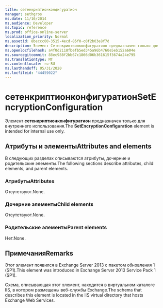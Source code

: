 ```yaml
---
title: сетенкриптионконфигуратион
manager: sethgros
ms.date: 11/16/2014
ms.audience: Developer
ms.topic: reference
ms.prod: office-online-server
localization_priority: Normal
ms.assetid: 8beccc00-3515-4ecd-85f0-c0f2b03e8f7d
description: Элемент Сетенкриптионконфигуратион предназначен только для внутреннего использования.
ms.openlocfilehash: a4f0d2118fbefb5ed345a96b4760e5eb152a604e
ms.sourcegitcommit: 88ec988f2bb67c1866d06b361615f3674a24e795
ms.translationtype: MT
ms.contentlocale: ru-RU
ms.lasthandoff: 05/31/2020
ms.locfileid: "44459022"
---
```

# <a name="setencryptionconfiguration"></a><span data-ttu-id="b30cd-103">сетенкриптионконфигуратион</span><span class="sxs-lookup"><span data-stu-id="b30cd-103">SetEncryptionConfiguration</span></span>

<span data-ttu-id="b30cd-104">Элемент **сетенкриптионконфигуратион** предназначен только для внутреннего использования.</span><span class="sxs-lookup"><span data-stu-id="b30cd-104">The **SetEncryptionConfiguration** element is intended for internal use only.</span></span> 

## <a name="attributes-and-elements"></a><span data-ttu-id="b30cd-105">Атрибуты и элементы</span><span class="sxs-lookup"><span data-stu-id="b30cd-105">Attributes and elements</span></span>

<span data-ttu-id="b30cd-106">В следующих разделах описываются атрибуты, дочерние и родительские элементы.</span><span class="sxs-lookup"><span data-stu-id="b30cd-106">The following sections describe attributes, child elements, and parent elements.</span></span>
  
### <a name="attributes"></a><span data-ttu-id="b30cd-107">Атрибуты</span><span class="sxs-lookup"><span data-stu-id="b30cd-107">Attributes</span></span>

<span data-ttu-id="b30cd-108">Отсутствуют.</span><span class="sxs-lookup"><span data-stu-id="b30cd-108">None.</span></span>
  
### <a name="child-elements"></a><span data-ttu-id="b30cd-109">Дочерние элементы</span><span class="sxs-lookup"><span data-stu-id="b30cd-109">Child elements</span></span>

<span data-ttu-id="b30cd-110">Отсутствуют.</span><span class="sxs-lookup"><span data-stu-id="b30cd-110">None.</span></span>
  
### <a name="parent-elements"></a><span data-ttu-id="b30cd-111">Родительские элементы</span><span class="sxs-lookup"><span data-stu-id="b30cd-111">Parent elements</span></span>

<span data-ttu-id="b30cd-112">Нет.</span><span class="sxs-lookup"><span data-stu-id="b30cd-112">None.</span></span>
  
## <a name="remarks"></a><span data-ttu-id="b30cd-113">Примечания</span><span class="sxs-lookup"><span data-stu-id="b30cd-113">Remarks</span></span>

<span data-ttu-id="b30cd-114">Этот элемент появился в Exchange Server 2013 с пакетом обновления 1 (SP1).</span><span class="sxs-lookup"><span data-stu-id="b30cd-114">This element was introduced in Exchange Server 2013 Service Pack 1 (SP1).</span></span>
  
<span data-ttu-id="b30cd-115">Схема, описывающая этот элемент, находится в виртуальном каталоге IIS, в котором размещены веб-службы Exchange.</span><span class="sxs-lookup"><span data-stu-id="b30cd-115">The schema that describes this element is located in the IIS virtual directory that hosts Exchange Web Services.</span></span>
  

